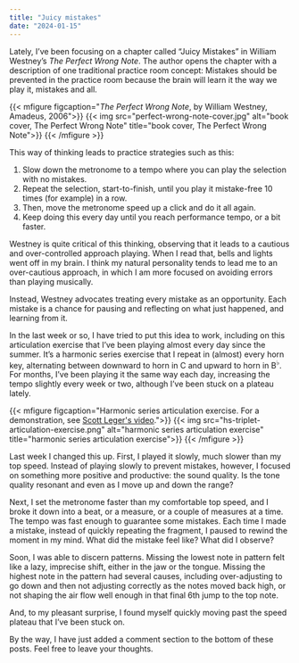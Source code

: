 ```yaml
---
title: "Juicy mistakes"
date: "2024-01-15"
---
```

Lately, I’ve been focusing on a chapter called “Juicy Mistakes” in William Westney’s *The Perfect Wrong Note*. The author opens the chapter with a description of one traditional practice room concept: Mistakes should be prevented in the practice room because the brain will learn it the way we play it, mistakes and all.

{{< mfigure figcaption="*The Perfect Wrong Note*, by William Westney, Amadeus, 2006">}}
  {{< img src="perfect-wrong-note-cover.jpg" alt="book cover, The Perfect Wrong Note" title="book cover, The Perfect Wrong Note">}}
{{< /mfigure >}}

This way of thinking leads to practice strategies such as this:

1. Slow down the metronome to a tempo where you can play the selection with no mistakes.
2. Repeat the selection, start-to-finish, until you play it mistake-free 10 times (for example) in a row.
3. Then, move the metronome speed up a click and do it all again.
4. Keep doing this every day until you reach performance tempo, or a bit faster.

Westney is quite critical of this thinking, observing that it leads to a cautious and over-controlled approach playing. When I read that, bells and lights went off in my brain. I think my natural personality tends to lead me to an over-cautious approach, in which I am more focused on avoiding errors than playing musically. 

Instead, Westney advocates treating every mistake as an opportunity. Each mistake is a chance for pausing and reflecting on what just happened, and learning from it.

In the last week or so, I have tried to put this idea to work, including on this articulation exercise that I’ve been playing almost every day since the summer. It’s a harmonic series exercise that I repeat in (almost) every horn key, alternating between downward to horn in C and upward to horn in B<sup>♭</sup>. For months, I’ve been playing it the same way each day, increasing the tempo slightly every week or two, although I’ve been stuck on a plateau lately.

{{< mfigure figcaption="Harmonic series articulation exercise. For a demonstration, see [Scott Leger's video](https://youtu.be/tGjxQSrUPk8?si=3tvpZ4_qVIdlgxP8).">}}
  {{< img src="hs-triplet-articulation-exercise.png" alt="harmonic series articulation exercise" title="harmonic series articulation exercise">}}
{{< /mfigure >}}

Last week I changed this up. First, I played it slowly, much slower than my top speed. Instead of playing slowly to prevent mistakes, however, I focused on something more positive and productive: the sound quality. Is the tone quality resonant and even as I move up and down the range?

Next, I set the metronome faster than my comfortable top speed, and I broke it down into a beat, or a measure, or a couple of measures at a time. The tempo was fast enough to guarantee some mistakes. Each time I made a mistake, instead of quickly repeating the fragment, I paused to rewind the moment in my mind. What did the mistake feel like? What did I observe?

Soon, I was able to discern patterns. Missing the lowest note in pattern felt like a lazy, imprecise shift, either in the jaw or the tongue. Missing the highest note in the pattern had several causes, including over-adjusting to go down and then not adjusting correctly as the notes moved back high, or not shaping the air flow well enough in that final 6th jump to the top note.

And, to my pleasant surprise, I found myself quickly moving past the speed plateau that I’ve been stuck on.

By the way, I have just added a comment section to the bottom of these posts. Feel free to leave your thoughts.